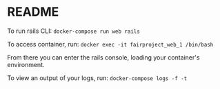 # README

To run rails CLI:
```docker-compose run web rails```

To access container, run:
```docker exec -it fairproject_web_1 /bin/bash```

From there you can enter the rails console, loading your container's environment.

To view an output of your logs, run:
```docker-compose logs -f -t```


